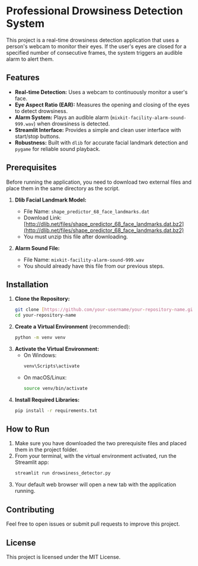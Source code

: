 # Professional Drowsiness Detection System

This project is a real-time drowsiness detection application that uses a person's webcam to monitor their eyes. If the user's eyes are closed for a specified number of consecutive frames, the system triggers an audible alarm to alert them.

## Features

- **Real-time Detection:** Uses a webcam to continuously monitor a user's face.
- **Eye Aspect Ratio (EAR):** Measures the opening and closing of the eyes to detect drowsiness.
- **Alarm System:** Plays an audible alarm (`mixkit-facility-alarm-sound-999.wav`) when drowsiness is detected.
- **Streamlit Interface:** Provides a simple and clean user interface with start/stop buttons.
- **Robustness:** Built with `dlib` for accurate facial landmark detection and `pygame` for reliable sound playback.

## Prerequisites

Before running the application, you need to download two external files and place them in the same directory as the script.

1.  **Dlib Facial Landmark Model:**
    - File Name: `shape_predictor_68_face_landmarks.dat`
    - Download Link: [http://dlib.net/files/shape_predictor_68_face_landmarks.dat.bz2](http://dlib.net/files/shape_predictor_68_face_landmarks.dat.bz2)
    - You must unzip this file after downloading.

2.  **Alarm Sound File:**
    - File Name: `mixkit-facility-alarm-sound-999.wav`
    - You should already have this file from our previous steps.

## Installation

1.  **Clone the Repository:**
    ```bash
    git clone [https://github.com/your-username/your-repository-name.git](https://github.com/your-username/your-repository-name.git)
    cd your-repository-name
    ```
2.  **Create a Virtual Environment** (recommended):
    ```bash
    python -m venv venv
    ```
3.  **Activate the Virtual Environment:**
    - On Windows:
      ```bash
      venv\Scripts\activate
      ```
    - On macOS/Linux:
      ```bash
      source venv/bin/activate
      ```
4.  **Install Required Libraries:**
    ```bash
    pip install -r requirements.txt
    ```

## How to Run

1.  Make sure you have downloaded the two prerequisite files and placed them in the project folder.
2.  From your terminal, with the virtual environment activated, run the Streamlit app:
    ```bash
    streamlit run drowsiness_detector.py
    ```
3.  Your default web browser will open a new tab with the application running.

## Contributing

Feel free to open issues or submit pull requests to improve this project.

## License

This project is licensed under the MIT License.
